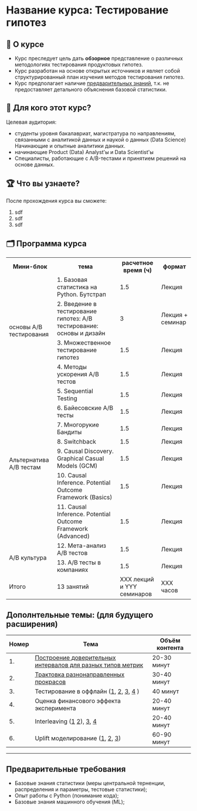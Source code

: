 # Название курса: Тестирование гипотез

## 📌 О курсе

- Курс преследует цель дать **обзорное** представление о различных методологиях тестирования продуктовых гипотез.
- Курс разработан на основе открытых источников и являет собой структурированный план изучения методов тестирования гипотез.
- Курс предполагает наличие [предварительных знаний](#предварительные-требования), т.к. не предоставляет детального объяснения базовой статистики.


## 🎯 Для кого этот курс?
Целевая аудитория:  
- студенты уровня бакалавриат, магистратура по направлениям, связанными с аналитикой данных и наукой о данных (Data Science) Начинающие и опытные аналитики данных.  
- начинающие Product (Data) Analyst'ы и Data Scientist'ы
- Специалисты, работающие с A/B-тестами и принятием решений на основе данных.  

## 🏆 Что вы узнаете?
После прохождения курса вы сможете:  
1. sdf
2. sdf
3. sdf

## 🗂️ Программа курса

<table>
  <tr>
    <th>Мини-блок</th>
    <th>тема</th>
    <th>расчетное время (ч)</th>
    <th>формат</th>
  </tr>
  </tr>
  <tr>
    <td rowspan="4">основы A/B тестирования</td>
    <td>1. Базовая статистика на Python. Бутстрап</td>
    <td> 1.5 </td>
    <td> Лекция </td>
  </tr>
  <tr>
    <td>2. Введение в тестирование гипотез: A/B тестирование: основы и дизайн</td>
    <td> 3 </td>
    <td> Лекция + семинар </td>
  </tr>
  <tr>
    <td>3. Множественное тестирование гипотез</td>
    <td> 1.5 </td>
    <td> Лекция </td>
  </tr>
  <tr>
    <td>4. Методы ускорения A/B тестов</td>
    <td> 1.5 </td>
    <td> Лекция </td>
  </tr>

  <tr>
    <td rowspan="7">Альтернатива A/B тестам</td>
    <td>5. Sequential Testing</td>
    <td> 1.5 </td>
    <td> Лекция </td>
  </tr>
  <tr>
    <td>6. Байесовские A/B тесты</td>
    <td> 1.5 </td>
    <td> Лекция </td>
  </tr>
  <tr>
    <td>7. Многорукие Бандиты</td>
    <td> 1.5 </td>
    <td> Лекция </td>
  </tr>
  <tr>
    <td>8. Switchback</td>
    <td> 1.5 </td>
    <td> Лекция </td>
  </tr>
  <tr>
    <td>9. Causal Discovery. Graphical Casual Models (GCM)</td>
    <td> 1.5 </td>
    <td> Лекция </td>
  </tr>
  <tr>
    <td>10. Causal Inference. Potential Outcome Framework (Basics) </td>
    <td> 1.5 </td>
    <td> Лекция </td>
  </tr>
  <tr>
    <td>11. Causal Inference. Potential Outcome Framework (Advanced) </td>
    <td> 1.5 </td>
    <td> Лекция </td>
  </tr>
  
  <tr>
    <td rowspan="2">A/B культура</td>
    <td>12. Мета-анализ A/B тестов</td>
    <td> 1.5 </td>
    <td> Лекция </td>
  </tr>
  <tr>
    <td>13. A/B тесты в компаниях</td>
    <td> 1.5 </td>
    <td> Лекция </td>
  </tr>

  <tr>
    <td rowspan="1">Итого</td>
    <td> 13 занятий </td>
    <td>  XXX лекций и YYY семинаров </td>
    <td> XXX часов  </td>
  </tr>

</table>

</body>
</html>

## Дополнтельные темы: (для будущего расширения)

| Номер | Тема | Объём контента |
| ---   | ---  | ---  |
| 1.    | [Построение доверительных интервалов для разных типов метрик](https://lms.matemarketing.ru/content/talk/616) | 20-30 минут |
| 2.    | [Трактовка разнонаправленных прокрасов](https://arxiv.org/pdf/2402.11609) | 30-40 минут |
| 3.    | Тестирование в оффлайн ([1](https://habr.com/ru/companies/ru_mts/articles/648063/), [2](https://www.youtube.com/watch?v=OZ1Ywpm4kIY), [3](https://www.youtube.com/watch?v=jC20dtKoUGU&t=1811s), [4](https://www.amazon.science/blog/a-first-of-its-kind-experiment-to-measure-the-impact-of-out-of-home-advertising) )| 40 минут |
| 4.    | Оценка финансового эффекта эксперимента | 20-40 минут|
| 5.    | Interleaving ([1](https://lms.matemarketing.ru/content/talk/617) [2](https://airbnb.tech/data/beyond-a-b-test-speeding-up-airbnb-search-ranking-experimentation-through-interleaving/)), [3](https://sease.io/2020/05/online-testing-for-learning-to-rank-interleaving.html), [4](https://eprints.gla.ac.uk/108076/1/108076.pdf) | 20-40 минут|
| 6.    | Uplift моделирование ([1](https://habr.com/ru/companies/ru_mts/articles/485980/), [2](https://habr.com/ru/companies/glowbyte/articles/686398/), [3](https://causalml.readthedocs.io/en/latest/methodology.html#tree-based-algorithms)) | 60-90 минут |

____

## Предварительные требования
- Базовые знания статистики (меры центральной терненции, распределения и параметры, тестовые статистики);  
- Опыт работы с Python (понимание кода);
- Базовые знания машинного обучения (ML);
